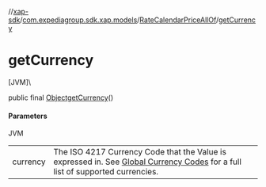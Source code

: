 //[xap-sdk](../../../index.md)/[com.expediagroup.sdk.xap.models](../index.md)/[RateCalendarPriceAllOf](index.md)/[getCurrency](get-currency.md)

# getCurrency

[JVM]\

public final [Object](https://docs.oracle.com/javase/8/docs/api/java/lang/Object.html)[getCurrency](get-currency.md)()

#### Parameters

JVM

| | |
|---|---|
| currency | The ISO 4217 Currency Code that the Value is expressed in.  See [Global Currency Codes](https://developers.expediagroup.com/xap/products/xap/lodging/references/global-currency-codes) for a full list of supported currencies. |
